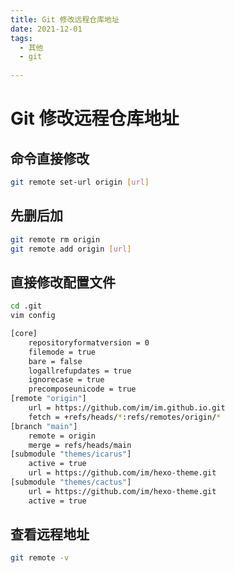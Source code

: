 ```yaml
---
title: Git 修改远程仓库地址
date: 2021-12-01
tags:
  - 其他 
  - git 
 
---
```


# Git 修改远程仓库地址
## 命令直接修改
```bash
git remote set-url origin [url]
```

## 先删后加
```bash
git remote rm origin
git remote add origin [url]
```

## 直接修改配置文件
```bash
cd .git
vim config
```

```bash
[core]
    repositoryformatversion = 0
    filemode = true
    bare = false
    logallrefupdates = true
    ignorecase = true
    precomposeunicode = true
[remote "origin"]
    url = https://github.com/im/im.github.io.git
    fetch = +refs/heads/*:refs/remotes/origin/*
[branch "main"]
    remote = origin
    merge = refs/heads/main
[submodule "themes/icarus"]
    active = true
    url = https://github.com/im/hexo-theme.git
[submodule "themes/cactus"]
    url = https://github.com/im/hexo-theme.git
    active = true
```

## 查看远程地址
```bash
git remote -v
```

